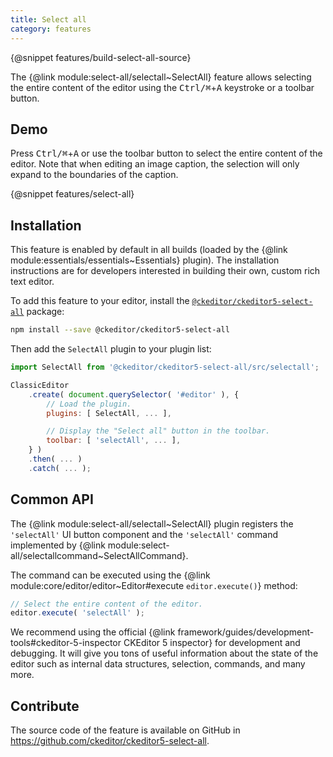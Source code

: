 ```yaml
---
title: Select all
category: features
---
```


{@snippet features/build-select-all-source}

The {@link module:select-all/selectall~SelectAll} feature allows selecting the entire content of the editor using the <kbd>Ctrl/⌘</kbd>+<kbd>A</kbd> keystroke or a toolbar button.

## Demo

Press <kbd>Ctrl/⌘</kbd>+<kbd>A</kbd> or use the toolbar button to select the entire content of the editor. Note that when editing an image caption, the selection will only expand to the boundaries of the caption.

{@snippet features/select-all}

## Installation

<info-box info>
	This feature is enabled by default in all builds (loaded by the {@link module:essentials/essentials~Essentials} plugin). The installation instructions are for developers interested in building their own, custom rich text editor.
</info-box>

To add this feature to your editor, install the [`@ckeditor/ckeditor5-select-all`](https://www.npmjs.com/package/@ckeditor/ckeditor5-select-all) package:

```bash
npm install --save @ckeditor/ckeditor5-select-all
```

Then add the `SelectAll` plugin to your plugin list:

```js
import SelectAll from '@ckeditor/ckeditor5-select-all/src/selectall';

ClassicEditor
	.create( document.querySelector( '#editor' ), {
		// Load the plugin.
		plugins: [ SelectAll, ... ],

		// Display the "Select all" button in the toolbar.
		toolbar: [ 'selectAll', ... ],
	} )
	.then( ... )
	.catch( ... );
```

## Common API

The {@link module:select-all/selectall~SelectAll} plugin registers the `'selectAll'` UI button component and the `'selectAll'` command implemented by {@link module:select-all/selectallcommand~SelectAllCommand}.

The command can be executed using the {@link module:core/editor/editor~Editor#execute `editor.execute()`} method:

```js
// Select the entire content of the editor.
editor.execute( 'selectAll' );
```

<info-box>
	We recommend using the official {@link framework/guides/development-tools#ckeditor-5-inspector CKEditor 5 inspector} for development and debugging. It will give you tons of useful information about the state of the editor such as internal data structures, selection, commands, and many more.
</info-box>

## Contribute

The source code of the feature is available on GitHub in https://github.com/ckeditor/ckeditor5-select-all.
